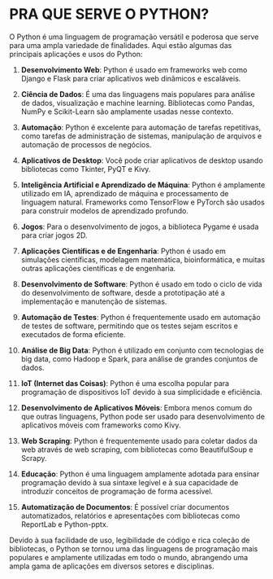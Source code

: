 # PRA QUE SERVE O PYTHON?
O Python é uma linguagem de programação versátil e poderosa que serve para uma ampla variedade de finalidades. Aqui estão algumas das principais aplicações e usos do Python:

1. **Desenvolvimento Web**: Python é usado em frameworks web como Django e Flask para criar aplicativos web dinâmicos e escaláveis.

2. **Ciência de Dados**: É uma das linguagens mais populares para análise de dados, visualização e machine learning. Bibliotecas como Pandas, NumPy e Scikit-Learn são amplamente usadas nesse contexto.

3. **Automação**: Python é excelente para automação de tarefas repetitivas, como tarefas de administração de sistemas, manipulação de arquivos e automação de processos de negócios.

4. **Aplicativos de Desktop**: Você pode criar aplicativos de desktop usando bibliotecas como Tkinter, PyQT e Kivy.

5. **Inteligência Artificial e Aprendizado de Máquina**: Python é amplamente utilizado em IA, aprendizado de máquina e processamento de linguagem natural. Frameworks como TensorFlow e PyTorch são usados para construir modelos de aprendizado profundo.

6. **Jogos**: Para o desenvolvimento de jogos, a biblioteca Pygame é usada para criar jogos 2D.

7. **Aplicações Científicas e de Engenharia**: Python é usado em simulações científicas, modelagem matemática, bioinformática, e muitas outras aplicações científicas e de engenharia.

8. **Desenvolvimento de Software**: Python é usado em todo o ciclo de vida do desenvolvimento de software, desde a prototipação até a implementação e manutenção de sistemas.

9. **Automação de Testes**: Python é frequentemente usado em automação de testes de software, permitindo que os testes sejam escritos e executados de forma eficiente.

10. **Análise de Big Data**: Python é utilizado em conjunto com tecnologias de big data, como Hadoop e Spark, para análise de grandes conjuntos de dados.

11. **IoT (Internet das Coisas)**: Python é uma escolha popular para programação de dispositivos IoT devido à sua simplicidade e eficiência.

12. **Desenvolvimento de Aplicativos Móveis**: Embora menos comum do que outras linguagens, Python pode ser usado para desenvolvimento de aplicativos móveis com frameworks como Kivy.

13. **Web Scraping**: Python é frequentemente usado para coletar dados da web através de web scraping, com bibliotecas como BeautifulSoup e Scrapy.

14. **Educação**: Python é uma linguagem amplamente adotada para ensinar programação devido à sua sintaxe legível e à sua capacidade de introduzir conceitos de programação de forma acessível.

15. **Automatização de Documentos**: É possível criar documentos automatizados, relatórios e apresentações com bibliotecas como ReportLab e Python-pptx.

Devido à sua facilidade de uso, legibilidade de código e rica coleção de bibliotecas, o Python se tornou uma das linguagens de programação mais populares e amplamente utilizadas em todo o mundo, abrangendo uma ampla gama de aplicações em diversos setores e disciplinas.
